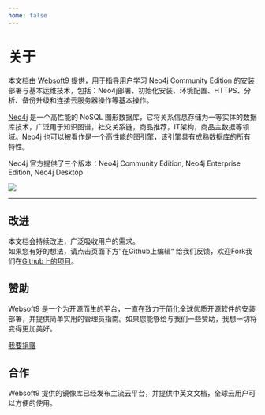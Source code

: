 ```yaml
---
home: false
---
```


# 关于

本文档由 [Websoft9](https://www.websoft9.com/) 提供，用于指导用户学习 Neo4j Community Edition 的安装部署与基本运维技术，包括：Neo4j部署、初始化安装、环境配置、HTTPS、分析、备份升级和连接云服务器操作等基本操作。

[Neo4j](https://neo4j.com/) 是一个高性能的 NoSQL 图形数据库，它将关系信息存储为一等实体的数据库技术，广泛用于知识图谱，社交关系链，商品推荐，IT架构，商品主数据等领域。Neo4j 也可以被看作是一个高性能的图引擎，该引擎具有成熟数据库的所有特性。

Neo4j 官方提供了三个版本：Neo4j Community Edition, Neo4j Enterprise Edition, Neo4j Desktop

![](https://libs.websoft9.com/Websoft9/DocsPicture/zh/neo4j/neo4j-console-websoft9.png)

---

## 改进

本文档会持续改进，广泛吸收用户的需求。  
如果您有好的想法，请点击页面下方”在Github上编辑“ 给我们反馈，欢迎Fork我们在[Github上的项目](https://github.com/Websoft9/ansible-neo4j)。

## 赞助

Websoft9 是一个为开源而生的平台，一直在致力于简化全球优质开源软件的安装部署，并提供简单实用的管理员指南。如果您能够给与我们一些赞助，我想一切将变得更加美好。  

[我要捐赠](https://www.websoft9.com/cn/donate)

## 合作

Websoft9 提供的镜像库已经发布主流云平台，并提供中英文文档，全球云用户可以方便的使用。  